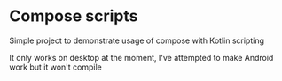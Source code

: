 # Compose scripts

Simple project to demonstrate usage of compose with Kotlin scripting

It only works on desktop at the moment, I've attempted to make Android work but it won't compile